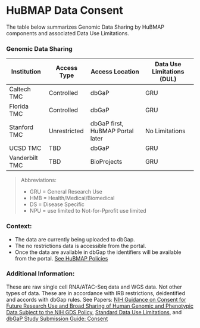 # HuBMAP Data Consent
The table below summarizes Genomic Data Sharing by HuBMAP components and associated Data Use Limitations.


### Genomic Data Sharing

|Institution|Access Type|Access Location|Data Use Limitations (DUL)|
|--|--|--|--|
|Caltech TMC|Controlled|dbGaP|GRU|
|Florida TMC|Controlled|dbGaP|GRU|
|Stanford TMC|Unrestricted|dbGaP first, HuBMAP Portal later|No Limitations|
|UCSD TMC|TBD|dbGaP|GRU|
|Vanderbilt TMC|TBD|BioProjects|GRU|

>Abbreviations:
> - GRU = General Research Use
> - HMB = Health/Medical/Biomedical
> - DS = Disease Specific
> - NPU = use limited to Not-for-Pprofit use limited

### Context:
- The data are currently being uploaded to dbGap. 
- The no restrictions data is accessible from the portal. 
- Once the data are available in dbGap the identifiers will be available from the portal. [See HuBMAP Policies](https://hubmapconsortium.org/policies/) 

### Additional Information: 
These are raw single cell RNA/ATAC-Seq data and WGS data. Not other types of data. These are in accordance with IRB restrictions, deidentified and accords with dbGap rules. 
See Papers: [NIH Guidance on Consent for Future Research Use and Broad Sharing of Human Genomic and Phenotypic Data Subject to the  NIH GDS Policy](https://osp.od.nih.gov/wp-content/uploads/NIH_Guidance_on_Elements_of_Consent_under_the_GDS_Policy_07-13-2015.pdf), [Standard Data Use Limitations](https://osp.od.nih.gov/wp-content/uploads/standard_data_use_limitations.pdf), and [dbGaP Study Submission Guide: Consent](https://www.ncbi.nlm.nih.gov/gap/docs/submissionguide/#consentgloss)

